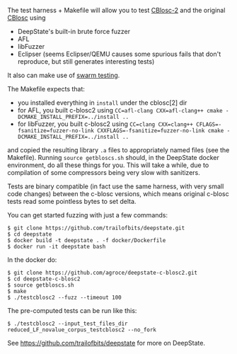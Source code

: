 The test harness + Makefile will allow you to test
[CBlosc-2](https://github.com/Blosc/c-blosc2) and the original
[CBlosc](https://github.com/Blosc/c-blosc) using

- DeepState's built-in brute force fuzzer
- AFL
- libFuzzer
- Eclipser (seems Eclipser/QEMU causes some spurious fails that don't reproduce, but still generates interesting tests)

It also can make use of [swarm testing](https://agroce.github.io/issta12.pdf).

The Makefile expects that:

- you installed everything in `install` under the cblosc[2] dir
- for AFL, you built c-blosc2 using `CC=afl-clang CXX=afl-clang++ cmake -DCMAKE_INSTALL_PREFIX=../install ..`
- for libFuzzer, you built c-blosc2 using `CC=clang CXX=clang++ CFLAGS=-fsanitize=fuzzer-no-link CXXFLAGS=-fsanitize=fuzzer-no-link cmake -DCMAKE_INSTALL_PREFIX=../install ..`

and copied the resulting library `.a` files to appropriately named
files (see the Makefile).  Running `source getbloscs.sh` should, in
the DeepState docker environment, do all these things for you.  This
will take a while, due to compilation of some compressors being very
slow with sanitizers.

Tests are binary compatible (in fact use the same harness, with
very small code changes) between the c-blosc versions, which means
original c-blosc tests read some pointless bytes to set delta.

You can get started fuzzing with just a few commands:

```
$ git clone https://github.com/trailofbits/deepstate.git
$ cd deepstate
$ docker build -t deepstate . -f docker/Dockerfile
$ docker run -it deepstate bash
```

In the docker do:

```
$ git clone https://github.com/agroce/deepstate-c-blosc2.git
$ cd deepstate-c-blosc2
$ source getbloscs.sh
$ make
$ ./testcblosc2 --fuzz --timeout 100
```

The pre-computed tests can be run like this:
```
$ ./testcblosc2 --input_test_files_dir reduced_LF_novalue_corpus_testcblosc2 --no_fork
```

See https://github.com/trailofbits/deepstate for more on DeepState.

